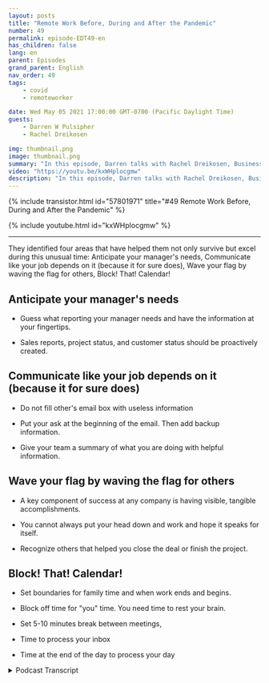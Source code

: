 ```yaml
---
layout: posts
title: "Remote Work Before, During and After the Pandemic"
number: 49
permalink: episode-EDT49-en
has_children: false
lang: en
parent: Episodes
grand_parent: English
nav_order: 49
tags:
    - covid
    - remoteworker

date: Wed May 05 2021 17:00:00 GMT-0700 (Pacific Daylight Time)
guests:
    - Darren W Pulsipher
    - Rachel Dreikosen

img: thumbnail.png
image: thumbnail.png
summary: "In this episode, Darren talks with Rachel Dreikosen, Business Development Manager in Public Sector at Intel, about how COVID-19 has effective her work-life balance and why she started a blog to help other female technical sales professionals."
video: "https://youtu.be/kxWHplocgmw"
description: "In this episode, Darren talks with Rachel Dreikosen, Business Development Manager in Public Sector at Intel, about how COVID-19 has effective her work-life balance and why she started a blog to help other female technical sales professionals."
---
```


<div>
{% include transistor.html id="57801971" title="#49 Remote Work Before, During and After the Pandemic" %}

{% include youtube.html id="kxWHplocgmw" %}
</div>

---

They identified four areas that have helped them not only survive but excel during this unusual time: Anticipate your manager's needs, Communicate like your job depends on it (because it for sure does), Wave your flag by waving the flag for others, Block! That! Calendar!

## Anticipate your manager's needs

* Guess what reporting your manager needs and have the information at your fingertips.

* Sales reports, project status, and customer status should be proactively created.

## Communicate like your job depends on it (because it for sure does)

* Do not fill other's email box with useless information

* Put your ask at the beginning of the email. Then add backup information.

* Give your team a summary of what you are doing with helpful information.

## Wave your flag by waving the flag for others

* A key component of success at any company is having visible, tangible accomplishments.

* You cannot always put your head down and work and hope it speaks for itself.

* Recognize others that helped you close the deal or finish the project.

## Block! That! Calendar!

* Set boundaries for family time and when work ends and begins.

* Block off time for "you" time. You need time to rest your brain.

* Set 5-10 minutes break between meetings,

* Time to process your inbox

* Time at the end of the day to process your day



<details>
<summary> Podcast Transcript </summary>

<p></p>

</details>
